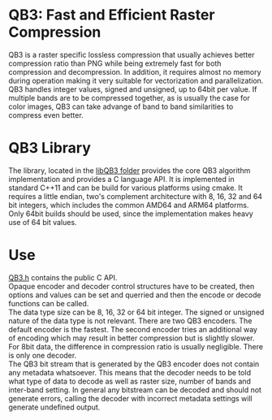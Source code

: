 # QB3: Fast and Efficient Raster Compression

QB3 is a raster specific lossless compression that usually achieves better compression 
ratio than PNG while being extremely fast for both compression and decompression. 
In addition, it requires almost no memory during operation making it very suitable 
for vectorization and parallelization.
QB3 handles integer values, signed and unsigned, up to 64bit per value. 
If multiple bands are to be compressed together, as is usually the case for color 
images, QB3 can take advange of band to band similarities to compress 
even better.  

# QB3 Library
The library, located in the [libQB3 folder](libQB3) provides the core QB3 
algorithm implementation and provides a C language API.
It is implemented in standard C++11 and can be build for various platforms using 
cmake. It requires a little endian, two's complement architecture with 8, 16, 32 
and 64 bit integers, which includes the common AMD64 and ARM64 platforms. 
Only 64bit builds should be used, since the implementation makes heavy use of 64 
bit values.

# Use
[QB3.h](libQB3/QB3.h) contains the public C API.  
Opaque encoder and decoder control structures have to be created, then options and 
values can be set and querried and then the encode or decode functions can be 
called.  
The data type size can be 8, 16, 32 or 64 bit integer. The signed or unsigned 
nature of the data type is not relevant.
There are two QB3 encoders. The default encoder is the fastest. The second 
encoder tries an additional way of encoding which may result in better compression 
but is slightly slower. For 8bit data, the difference in compression ratio is 
usually negligible. There is only one decoder.  
The QB3 bit stream that is generated by the QB3 encoder does not contain any 
metadata whatsoever. This means that the decoder needs to be told what type of 
data to decode as well as raster size, number of bands and inter-band setting. 
In general any bitstream can be decoded and should not generate errors, calling
the decoder with incorrect metadata settings will generate undefined output.
